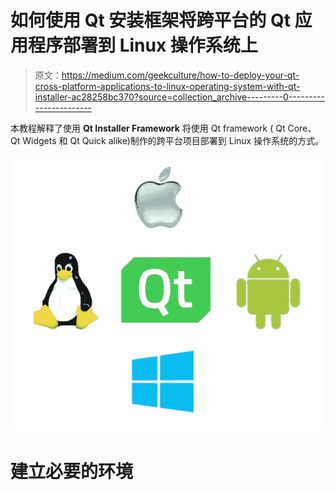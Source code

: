 # 如何使用 Qt 安装框架将跨平台的 Qt 应用程序部署到 Linux 操作系统上

> 原文：<https://medium.com/geekculture/how-to-deploy-your-qt-cross-platform-applications-to-linux-operating-system-with-qt-installer-ac28258bc370?source=collection_archive---------0----------------------->

本教程解释了使用 **Qt Installer Framework** 将使用 Qt framework ( Qt Core、Qt Widgets 和 Qt Quick alike)制作的跨平台项目部署到 Linux 操作系统的方式。

![](img/d4a37ce251288054d4273facd1056efc.png)

# 建立必要的环境